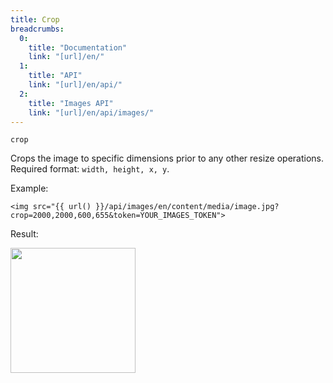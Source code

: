 ```yaml
---
title: Crop
breadcrumbs:
  0:
    title: "Documentation"
    link: "[url]/en/"
  1:
    title: "API"
    link: "[url]/en/api/"
  2:
    title: "Images API"
    link: "[url]/en/api/images/"
---
```


`crop`

Crops the image to specific dimensions prior to any other resize operations.<br>
Required format: `width, height, x, y`.

Example:

```twig
<img src="{{ url() }}/api/images/en/content/media/image.jpg?crop=2000,2000,600,655&token=YOUR_IMAGES_TOKEN">
```

Result:

<img width="200" class="inline" src="[url]/api/images/en/content/media/image.jpg?q=70&w=200&dpr=2&crop=2000,2000,600,655&token=4864fb8e1ebe080e6e4ad5c4363083a6">
